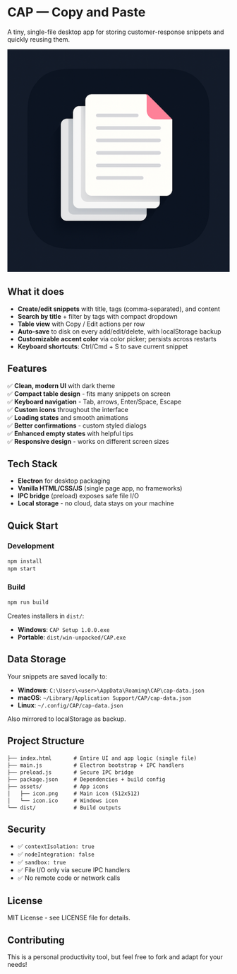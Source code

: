 # CAP — Copy and Paste

A tiny, single-file desktop app for storing customer-response snippets and quickly reusing them.

![CAP App Screenshot](assets/icon.png)

## What it does

- **Create/edit snippets** with title, tags (comma-separated), and content
- **Search by title** + filter by tags with compact dropdown
- **Table view** with Copy / Edit actions per row  
- **Auto-save** to disk on every add/edit/delete, with localStorage backup
- **Customizable accent color** via color picker; persists across restarts
- **Keyboard shortcuts**: Ctrl/Cmd + S to save current snippet

## Features

✅ **Clean, modern UI** with dark theme  
✅ **Compact table design** - fits many snippets on screen  
✅ **Keyboard navigation** - Tab, arrows, Enter/Space, Escape  
✅ **Custom icons** throughout the interface  
✅ **Loading states** and smooth animations  
✅ **Better confirmations** - custom styled dialogs  
✅ **Enhanced empty states** with helpful tips  
✅ **Responsive design** - works on different screen sizes  

## Tech Stack

- **Electron** for desktop packaging
- **Vanilla HTML/CSS/JS** (single page app, no frameworks)
- **IPC bridge** (preload) exposes safe file I/O
- **Local storage** - no cloud, data stays on your machine

## Quick Start

### Development
```bash
npm install
npm start
```

### Build
```bash
npm run build
```

Creates installers in `dist/`:
- **Windows**: `CAP Setup 1.0.0.exe` 
- **Portable**: `dist/win-unpacked/CAP.exe`

## Data Storage

Your snippets are saved locally to:
- **Windows**: `C:\Users\<user>\AppData\Roaming\CAP\cap-data.json`
- **macOS**: `~/Library/Application Support/CAP/cap-data.json`  
- **Linux**: `~/.config/CAP/cap-data.json`

Also mirrored to localStorage as backup.

## Project Structure

```
├── index.html       # Entire UI and app logic (single file)
├── main.js          # Electron bootstrap + IPC handlers
├── preload.js       # Secure IPC bridge
├── package.json     # Dependencies + build config
├── assets/          # App icons
│   ├── icon.png     # Main icon (512x512)
│   └── icon.ico     # Windows icon
└── dist/            # Build outputs
```

## Security

- ✅ `contextIsolation: true`
- ✅ `nodeIntegration: false` 
- ✅ `sandbox: true`
- ✅ File I/O only via secure IPC handlers
- ✅ No remote code or network calls

## License

MIT License - see LICENSE file for details.

## Contributing

This is a personal productivity tool, but feel free to fork and adapt for your needs!
